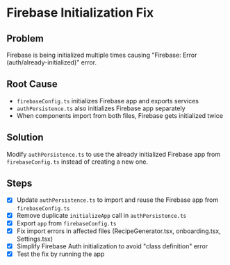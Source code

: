 # Firebase Initialization Fix

## Problem
Firebase is being initialized multiple times causing "Firebase: Error (auth/already-initialized)" error.

## Root Cause
- `firebaseConfig.ts` initializes Firebase app and exports services
- `authPersistence.ts` also initializes Firebase app separately
- When components import from both files, Firebase gets initialized twice

## Solution
Modify `authPersistence.ts` to use the already initialized Firebase app from `firebaseConfig.ts` instead of creating a new one.

## Steps
- [x] Update `authPersistence.ts` to import and reuse the Firebase app from `firebaseConfig.ts`
- [x] Remove duplicate `initializeApp` call in `authPersistence.ts`
- [x] Export `app` from `firebaseConfig.ts`
- [x] Fix import errors in affected files (RecipeGenerator.tsx, onboarding.tsx, Settings.tsx)
- [x] Simplify Firebase Auth initialization to avoid "class definition" error
- [x] Test the fix by running the app
